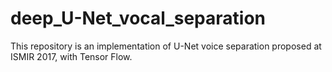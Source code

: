 # deep_U-Net_vocal_separation
This repository is an implementation of U-Net voice separation proposed at ISMIR 2017, with Tensor Flow.
